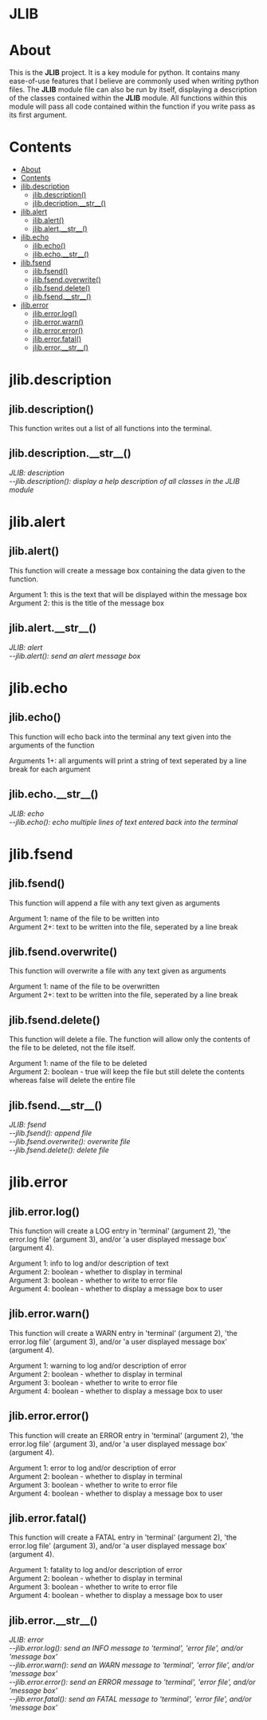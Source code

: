 # JLIB
# About

This is the **JLIB** project.
It is a key module for python.
It contains many ease-of-use features that I believe are commonly used when writing python files.
The **JLIB** module file can also be run by itself, displaying a description of the classes contained within the **JLIB** module.
All functions within this module will pass all code contained within the function if you write pass as its first argument.

# Contents

* [About](#about)  
* [Contents](#contents)  
* [jlib.description](#jlibdescription)
  - [jlib.description()](#jlibdescription-1)
  - [jlib.decription.\_\_str\_\_()](#jlibdescription__str__)
* [jlib.alert](#jlibalert)
  - [jlib.alert()](#jlibalert-1)
  - [jlib.alert.\_\_str\_\_()](#jlibalert__str__)
* [jlib.echo](#jlibecho)
  - [jlib.echo()](#jlibecho-1)
  - [jlib.echo.\_\_str\_\_()](#jlibecho__str__)
* [jlib.fsend](#jlibfsend)
  - [jlib.fsend()](#jlibfsend-1)
  - [jlib.fsend.overwrite()](#jlibfsendoverwrite)
  - [jlib.fsend.delete()](#jlibfsenddelete)
  - [jlib.fsend.\_\_str\_\_()](#jlibfsend__str__)
* [jlib.error](#jliberror)
  - [jlib.error.log()](#jliberrorlog)
  - [jlib.error.warn()](#jliberrorwarn)
  - [jlib.error.error()](#jliberrorerror)
  - [jlib.error.fatal()](#jliberrorfatal)
  - [jlib.error.\_\_str\_\_()](#jliberror__str__)

# jlib.description
## jlib.description()

This function writes out a list of all functions into the terminal.

## jlib.description.\_\_str\_\_()

_JLIB: description  
--jlib.description(): display a help description of all classes in the JLIB module_

# jlib.alert
## jlib.alert()

This function will create a message box containing the data given to the function.  
  
Argument 1: this is the text that will be displayed within the message box  
Argument 2: this is the title of the message box

## jlib.alert.\_\_str\_\_()

_JLIB: alert  
--jlib.alert(): send an alert message box_

# jlib.echo
## jlib.echo()

This function will echo back into the terminal any text given into the arguments of the function  
  
Arguments 1+: all arguments will print a string of text seperated by a line break for each argument

## jlib.echo.\_\_str\_\_()

_JLIB: echo  
--jlib.echo(): echo multiple lines of text entered back into the terminal_

# jlib.fsend
## jlib.fsend()

This function will append a file with any text given as arguments  
  
Argument 1: name of the file to be written into  
Argument 2+: text to be written into the file, seperated by a line break

## jlib.fsend.overwrite()

This function will overwrite a file with any text given as arguments  
  
Argument 1: name of the file to be overwritten  
Argument 2+: text to be written into the file, seperated by a line break

## jlib.fsend.delete()

This function will delete a file.
The function will allow only the contents of the file to be deleted, not the file itself.  
  
Argument 1: name of the file to be deleted  
Argument 2: boolean - true will keep the file but still delete the contents whereas false will delete the entire file

## jlib.fsend.\_\_str\_\_()

_JLIB: fsend  
--jlib.fsend(): append file  
--jlib.fsend.overwrite(): overwrite file  
--jlib.fsend.delete(): delete file_

# jlib.error
## jlib.error.log()

This function will create a LOG entry in 'terminal' (argument 2), 'the error.log file' (argument 3), and/or 'a user displayed message box' (argument 4).  
  
Argument 1: info to log and/or description of text  
Argument 2: boolean - whether to display in terminal  
Argument 3: boolean - whether to write to error file  
Argument 4: boolean - whether to display a message box to user

## jlib.error.warn()

This function will create a WARN entry in 'terminal' (argument 2), 'the error.log file' (argument 3), and/or 'a user displayed message box' (argument 4).  
  
Argument 1: warning to log and/or description of error  
Argument 2: boolean - whether to display in terminal  
Argument 3: boolean - whether to write to error file  
Argument 4: boolean - whether to display a message box to user

## jlib.error.error()

This function will create an ERROR entry in 'terminal' (argument 2), 'the error.log file' (argument 3), and/or 'a user displayed message box' (argument 4).  
  
Argument 1: error to log and/or description of error  
Argument 2: boolean - whether to display in terminal  
Argument 3: boolean - whether to write to error file  
Argument 4: boolean - whether to display a message box to user

## jlib.error.fatal()

This function will create a FATAL entry in 'terminal' (argument 2), 'the error.log file' (argument 3), and/or 'a user displayed message box' (argument 4).  
  
Argument 1: fatality to log and/or description of error  
Argument 2: boolean - whether to display in terminal  
Argument 3: boolean - whether to write to error file  
Argument 4: boolean - whether to display a message box to user

## jlib.error.\_\_str\_\_()

_JLIB: error  
--jlib.error.log(): send an INFO message to 'terminal', 'error file', and/or 'message box'  
--jlib.error.warn(): send an WARN message to 'terminal', 'error file', and/or 'message box'  
--jlib.error.error(): send an ERROR message to 'terminal', 'error file', and/or 'message box'  
--jlib.error.fatal(): send an FATAL message to 'terminal', 'error file', and/or 'message box'_
